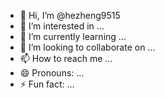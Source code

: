- 👋 Hi, I’m @hezheng9515
- 👀 I’m interested in ...
- 🌱 I’m currently learning ...
- 💞️ I’m looking to collaborate on ...
- 📫 How to reach me ...
- 😄 Pronouns: ...
- ⚡ Fun fact: ...

<!---
hezheng9515/hezheng9515 is a ✨ special ✨ repository because its `README.md` (this file) appears on your GitHub profile.
You can click the Preview link to take a look at your changes.
--->
